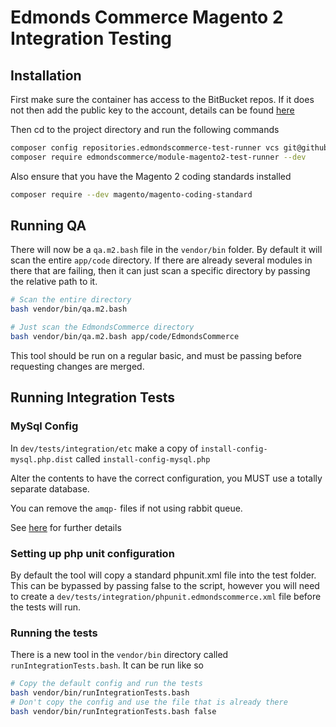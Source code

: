 # Edmonds Commerce Magento 2 Integration Testing

## Installation

First make sure the container has access to the BitBucket repos. If it does not then add the public key to the
account, details can be found [here](https://confluence.atlassian.com/bitbucket/set-up-an-ssh-key-728138079.html)

Then cd to the project directory and run the following commands

```bash
composer config repositories.edmondscommerce-test-runner vcs git@github.com:edmondscommerce/edmondscommerce-magento2-testing.git
composer require edmondscommerce/module-magento2-test-runner --dev
```

Also ensure that you have the Magento 2 coding standards installed

```bash
composer require --dev magento/magento-coding-standard
```

## Running QA

There will now be a `qa.m2.bash` file in the `vendor/bin` folder. By default it will scan the entire `app/code`
directory. If there are already several modules in there that are failing, then it can just scan a specific
directory by passing the relative path to it.

```bash
# Scan the entire directory
bash vendor/bin/qa.m2.bash

# Just scan the EdmondsCommerce directory
bash vendor/bin/qa.m2.bash app/code/EdmondsCommerce
```

This tool should be run on a regular basic, and must be passing before requesting changes are merged.

## Running Integration Tests

### MySql Config

In `dev/tests/integration/etc` make a copy of `install-config-mysql.php.dist` called `install-config-mysql.php`

Alter the contents to have the correct configuration, you MUST use a totally separate database.

You can remove the `amqp-` files if not using rabbit queue.

See [here](https://devdocs.magento.com/guides/v2.3/test/integration/integration_test_execution.html#setup) for further details

### Setting up php unit configuration

By default the tool will copy a standard phpunit.xml file into the test folder. This can be bypassed by passing
false to the script, however you will need to create a `dev/tests/integration/phpunit.edmondscommerce.xml` file
before the tests will run.

### Running the tests

There is a new tool in the `vendor/bin` directory called `runIntegrationTests.bash`. It can be run like so

```bash
# Copy the default config and run the tests
bash vendor/bin/runIntegrationTests.bash
# Don't copy the config and use the file that is already there
bash vendor/bin/runIntegrationTests.bash false
```

